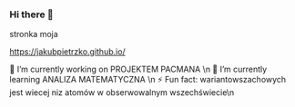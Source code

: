 ### Hi there 👋

<!--


--> stronka moja
  https://jakubpietrzko.github.io/



🔭 I’m currently working on PROJEKTEM PACMANA \n
🌱 I’m currently learning ANALIZA MATEMATYCZNA \n
⚡ Fun fact: wariantowszachowych jest wiecej niz atomów w obserwowalnym wszechświecie\n
